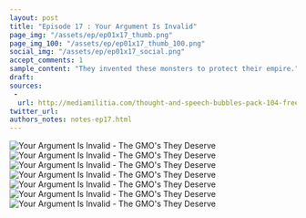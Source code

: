 ```yaml
---
layout: post
title: "Episode 17 : Your Argument Is Invalid"
page_img: "/assets/ep/ep01x17_thumb.png"
page_img_100: "/assets/ep/ep01x17_thumb_100.png"
social_img: "/assets/ep/ep01x17_social.png"
accept_comments: 1
sample_content: "They invented these monsters to protect their empire."
draft: 
sources: 
 - 
  url: http://mediamilitia.com/thought-and-speech-bubbles-pack-104-free-vectors-and-images/
twitter_url: 
authors_notes: notes-ep17.html
---
```



<div style="margin-left: auto; margin-right: auto; width: 600px;">
  <img src="/assets/ep/ep01x17_01.png" alt="Your Argument Is Invalid - The GMO's They Deserve" />
  <img src="/assets/ep/ep01x17_02.png" alt="Your Argument Is Invalid - The GMO's They Deserve" />
  <img src="/assets/ep/ep01x17_03.png" alt="Your Argument Is Invalid - The GMO's They Deserve" />
  <img src="/assets/ep/ep01x17_04.png" alt="Your Argument Is Invalid - The GMO's They Deserve" />
  <img src="/assets/ep/ep01x17_05.png" alt="Your Argument Is Invalid - The GMO's They Deserve" />
  <img src="/assets/ep/ep01x17_06.png" alt="Your Argument Is Invalid - The GMO's They Deserve" />
  <img src="/assets/ep/ep01x17_07.png" alt="Your Argument Is Invalid - The GMO's They Deserve" />
</div>

<div style="display: none">
  Script:

</div>

